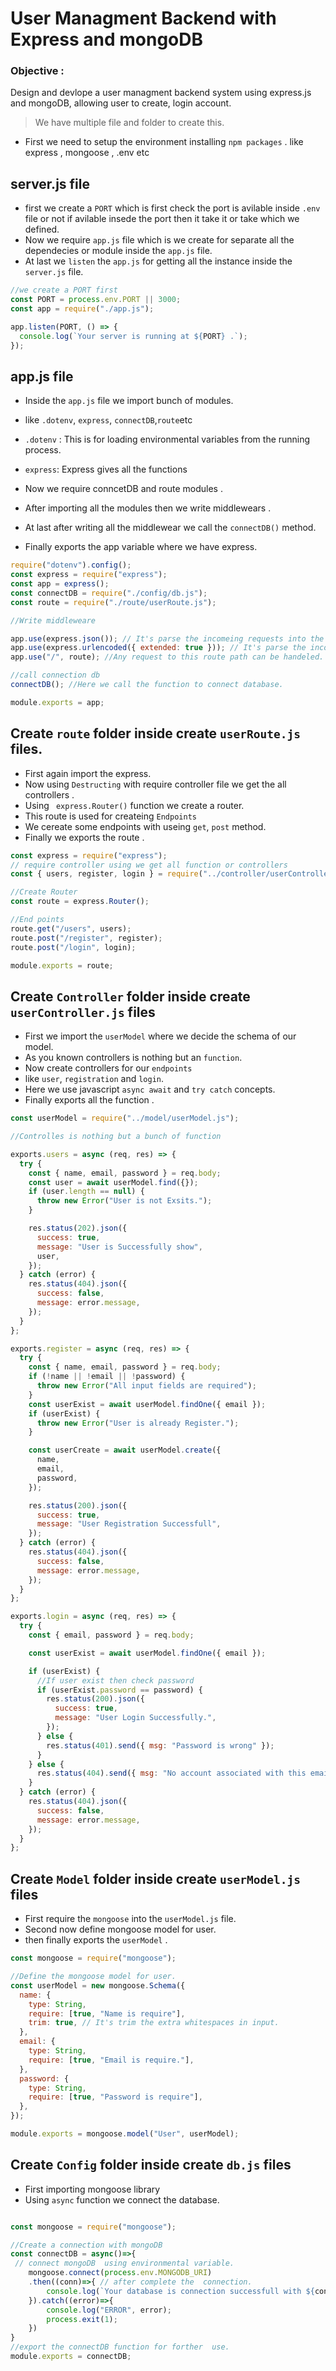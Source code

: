 # User Managment Backend with Express and mongoDB

### Objective :

Design and devlope a user managment backend system using express.js and mongoDB, allowing user to create, login account.

> We have multiple file and folder to create this.

- First we need to setup the environment installing `npm packages` . like express , mongoose , .env etc

## server.js file

- first we create a `PORT` which is first check the port is avilable inside `.env` file or not if avilable insede the port then it take it or take which we defined.
- Now we require `app.js` file which is we create for separate all the dependecies or module inside the `app.js` file.
- At last we `listen` the `app.js` for getting all the instance inside the `server.js` file.

```javascript
//we create a PORT first
const PORT = process.env.PORT || 3000;
const app = require("./app.js");

app.listen(PORT, () => {
  console.log(`Your server is running at ${PORT} .`);
});
```

## app.js file

- Inside the `app.js` file we import bunch of modules.
- like `.dotenv`, `express`, `connectDB`,`route`etc
- `.dotenv` : This is for loading environmental variables from the running process.
- `express`: Express gives all the functions
- Now we require conncetDB and route modules .

- After importing all the modules then we write middlewears .
- At last after writing all the middlewear we call the `connectDB()` method.
- Finally exports the app variable where we have express.

```javascript
require("dotenv").config();
const express = require("express");
const app = express();
const connectDB = require("./config/db.js");
const route = require("./route/userRoute.js");

//Write middleweare

app.use(express.json()); // It's parse the incomeing requests into the JSON format.
app.use(express.urlencoded({ extended: true })); // It's parse the incomeing requests into encoded URL
app.use("/", route); //Any request to this route path can be handeled.

//call connection db
connectDB(); //Here we call the function to connect database.

module.exports = app;
```

## Create `route` folder inside create `userRoute.js` files.

- First again import the express.
- Now using `Destructing` with require controller file we get the all controllers .
- Using ` express.Router()` function we create a router.
- This route is used for createing `Endpoints`
- We cereate some endpoints with useing `get`, `post` method.
- Finally we exports the route .

```javascript
const express = require("express");
// require controller using we get all function or controllers
const { users, register, login } = require("../controller/userController.js");

//Create Router
const route = express.Router();

//End points
route.get("/users", users);
route.post("/register", register);
route.post("/login", login);

module.exports = route;
```

## Create `Controller` folder inside create `userController.js` files

- First we import the `userModel` where we decide the schema of our model.
- As you known controllers is nothing but an `function`.
- Now create controllers for our `endpoints`
- like `user`, `registration` and `login`.
- Here we use javascript `async await` and `try catch` concepts.
- Finally exports all the function .

```javascript
const userModel = require("../model/userModel.js");

//Controlles is nothing but a bunch of function

exports.users = async (req, res) => {
  try {
    const { name, email, password } = req.body;
    const user = await userModel.find({});
    if (user.length == null) {
      throw new Error("User is not Exsits.");
    }

    res.status(202).json({
      success: true,
      message: "User is Successfully show",
      user,
    });
  } catch (error) {
    res.status(404).json({
      success: false,
      message: error.message,
    });
  }
};

exports.register = async (req, res) => {
  try {
    const { name, email, password } = req.body;
    if (!name || !email || !password) {
      throw new Error("All input fields are required");
    }
    const userExist = await userModel.findOne({ email });
    if (userExist) {
      throw new Error("User is already Register.");
    }

    const userCreate = await userModel.create({
      name,
      email,
      password,
    });

    res.status(200).json({
      success: true,
      message: "User Registration Successfull",
    });
  } catch (error) {
    res.status(404).json({
      success: false,
      message: error.message,
    });
  }
};

exports.login = async (req, res) => {
  try {
    const { email, password } = req.body;

    const userExist = await userModel.findOne({ email });

    if (userExist) {
      //If user exist then check password
      if (userExist.password == password) {
        res.status(200).json({
          success: true,
          message: "User Login Successfully.",
        });
      } else {
        res.status(401).send({ msg: "Password is wrong" });
      }
    } else {
      res.status(404).send({ msg: "No account associated with this email." });
    }
  } catch (error) {
    res.status(404).json({
      success: false,
      message: error.message,
    });
  }
};
```

## Create `Model` folder inside create `userModel.js` files

- First require the `mongoose` into the `userModel.js` file.
- Second now define mongoose model for user.
- then finally exports the `userModel` .

```javascript
const mongoose = require("mongoose");

//Define the mongoose model for user.
const userModel = new mongoose.Schema({
  name: {
    type: String,
    require: [true, "Name is require"],
    trim: true, // It's trim the extra whitespaces in input.
  },
  email: {
    type: String,
    require: [true, "Email is require."],
  },
  password: {
    type: String,
    require: [true, "Password is require"],
  },
});

module.exports = mongoose.model("User", userModel);
```

## Create `Config` folder inside create `db.js` files

- First importing mongoose library
- Using `async` function we connect the database.

```Javascript

const mongoose = require("mongoose");

//Create a connection with mongoDB
const connectDB = async()=>{
 // connect mongoDB  using environmental variable.
    mongoose.connect(process.env.MONGODB_URI)
    .then((conn)=>{ // after complete the  connection.
        console.log(`Your database is connection successfull with ${conn.connection.host}`);
    }).catch((error)=>{
        console.log("ERROR", error);
        process.exit(1);
    })
}
//export the connectDB function for forther  use.
module.exports = connectDB;
```
